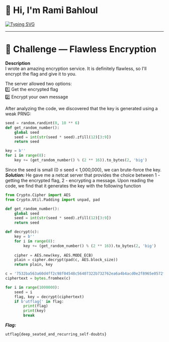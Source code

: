 # 👋 Hi, I'm Rami Bahloul  

[![Typing SVG](https://readme-typing-svg.herokuapp.com?size=24&duration=4000&color=00FF00&lines=Cybersecurity+Student;CTF+Player+%7C+Crypto+Enthusiast;Pentesting+%26+Exploit+Development)](https://git.io/typing-svg)

---
# 🔐 Challenge — Flawless Encryption

**Description**  
I wrote an amazing encryption service. It is definitely flawless, so I'll encrypt the flag and give it to you.  

The server allowed two options:  
1️⃣ Get the encrypted flag  
2️⃣ Encrypt your own message  

After analyzing the code, we discovered that the key is generated using a weak PRNG:  

```python
seed = random.randint(0, 10 ** 6)
def get_random_number():
    global seed 
    seed = int(str(seed * seed).zfill(12)[3:9])
    return seed

key = b''
for i in range(8):
    key += (get_random_number() % (2 ** 16)).to_bytes(2, 'big')
```
Since the seed is small (0 ≤ seed < 1,000,000), we can brute-force the key.
***Solution:***
He gave me a netcat server that provides the choice between 1 - getting the encrypted flag, 2 - encrypting a message. Upon reading the code, we find that it generates the key with the following function
```python
from Crypto.Cipher import AES
from Crypto.Util.Padding import unpad, pad

def get_random_number():
    global seed 
    seed = int(str(seed * seed).zfill(12)[3:9])
    return seed

def decrypt(c):
    key = b''
    for i in range(8):
        key += (get_random_number() % (2 ** 16)).to_bytes(2, 'big')
    
    cipher = AES.new(key, AES.MODE_ECB)
    plain = cipher.decrypt(pad(c, AES.block_size))
    return plain, key

c = '7532ba563a60d4ff2c98f04548c56407322b732762ea6a4b4acd0e2f8965e0572f58d256f5cf9b23a9d22e0eda913ecf'
ciphertext = bytes.fromhex(c)

for i in range(1000000):
    seed = i
    flag, key = decrypt(ciphertext)
    if b'utflag{' in flag:
        print(flag)
        print(key)
        break
```
***Flag:***
```python
utflag{deep_seated_and_recurring_self-doubts}
```



